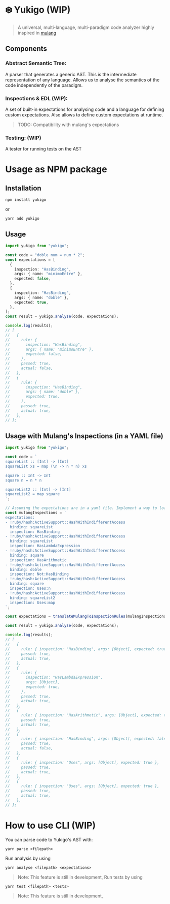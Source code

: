 # ❄️ Yukigo (WIP)

> A universal, multi-language, multi-paradigm code analyzer highly inspired in [mulang](https://github.com/mumuki/mulang)

## Components

### **Abstract Semantic Tree:**

A parser that generates a generic AST. This is the intermediate representation of any language. Allows us to analyse the semantics of the code independently of the paradigm.

### **Inspections & EDL (WIP):**

A set of built-in expectations for analysing code and a language for defining custom expectations. Also allows to define custom expectations at runtime.

> TODO: Compatibility with mulang's expectations

### **Testing: (WIP)**

A tester for running tests on the AST

# Usage as NPM package

## Installation

```
npm install yukigo
```

or

```
yarn add yukigo
```

## Usage

```ts
import yukigo from "yukigo";

const code = "doble num = num * 2";
const expectations = [
  {
    inspection: "HasBinding",
    args: { name: "minimoEntre" },
    expected: false,
  },
  {
    inspection: "HasBinding",
    args: { name: "doble" },
    expected: true,
  },
];
const result = yukigo.analyse(code, expectations);

console.log(results);
// [
//   {
//     rule: {
//       inspection: "HasBinding",
//       args: { name: "minimoEntre" },
//       expected: false,
//     },
//     passed: true,
//     actual: false,
//   },
//   {
//     rule: {
//       inspection: "HasBinding",
//       args: { name: "doble" },
//       expected: true,
//     },
//     passed: true,
//     actual: true,
//   },
// ];
```

## Usage with Mulang's Inspections (in a YAML file)

```ts
import yukigo from "yukigo";

const code = `
squareList :: [Int] -> [Int]
squareList xs = map (\n -> n * n) xs

square :: Int -> Int
square n = n * n

squareList2 :: [Int] -> [Int]
squareList2 = map square
`;

// Assuming the expectations are in a yaml file. Implement a way to load the actual file.
const mulangInspections = `
expectations:
- !ruby/hash:ActiveSupport::HashWithIndifferentAccess
  binding: squareList
  inspection: HasBinding
- !ruby/hash:ActiveSupport::HashWithIndifferentAccess
  binding: squareList
  inspection: HasLambdaExpression
- !ruby/hash:ActiveSupport::HashWithIndifferentAccess
  binding: square
  inspection: HasArithmetic
- !ruby/hash:ActiveSupport::HashWithIndifferentAccess
  binding: doble
  inspection: Not:HasBinding
- !ruby/hash:ActiveSupport::HashWithIndifferentAccess
  binding: square
  inspection: Uses:n
- !ruby/hash:ActiveSupport::HashWithIndifferentAccess
  binding: squareList2
  inspection: Uses:map
`;

const expectations = translateMulangToInspectionRules(mulangInspections);

const result = yukigo.analyse(code, expectations);

console.log(results);
// [
//   {
//     rule: { inspection: "HasBinding", args: [Object], expected: true },
//     passed: true,
//     actual: true,
//   },
//   {
//     rule: {
//       inspection: "HasLambdaExpression",
//       args: [Object],
//       expected: true,
//     },
//     passed: true,
//     actual: true,
//   },
//   {
//     rule: { inspection: "HasArithmetic", args: [Object], expected: true },
//     passed: true,
//     actual: true,
//   },
//   {
//     rule: { inspection: "HasBinding", args: [Object], expected: false },
//     passed: true,
//     actual: false,
//   },
//   {
//     rule: { inspection: "Uses", args: [Object], expected: true },
//     passed: true,
//     actual: true,
//   },
//   {
//     rule: { inspection: "Uses", args: [Object], expected: true },
//     passed: true,
//     actual: true,
//   },
// ];
```

# How to use CLI (WIP)

You can parse code to Yukigo's AST with:

```
yarn parse <filepath>
```

Run analysis by using

```
yarn analyse <filepath> <expectations>
```

> Note: This feature is still in development,
> Run tests by using

```
yarn test <filepath> <tests>
```

> Note: This feature is still in development,
